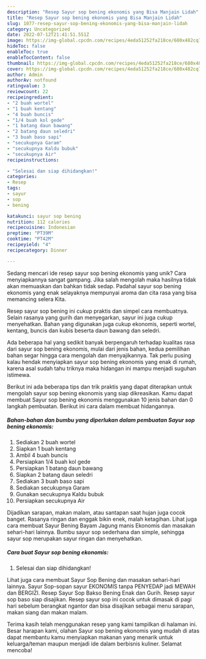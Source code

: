 ```yaml
---
description: "Resep Sayur sop bening ekonomis yang Bisa Manjain Lidah"
title: "Resep Sayur sop bening ekonomis yang Bisa Manjain Lidah"
slug: 1077-resep-sayur-sop-bening-ekonomis-yang-bisa-manjain-lidah
category: Uncategorized
date: 2022-07-12T21:41:51.551Z
image: https://img-global.cpcdn.com/recipes/4eda51252fa218ce/680x482cq70/sayur-sop-bening-ekonomis-foto-resep-utama.jpg
hideToc: false
enableToc: true
enableTocContent: false
thumbnail: https://img-global.cpcdn.com/recipes/4eda51252fa218ce/680x482cq70/sayur-sop-bening-ekonomis-foto-resep-utama.jpg
cover: https://img-global.cpcdn.com/recipes/4eda51252fa218ce/680x482cq70/sayur-sop-bening-ekonomis-foto-resep-utama.jpg
author: Admin
authorAv: notfound
ratingvalue: 3
reviewcount: 22
recipeingredient:
- "2 buah wortel"
- "1 buah kentang"
- "4 buah buncis"
- "1/4 buah kol gede"
- "1 batang daun bawang"
- "2 batang daun seledri"
- "3 buah baso sapi"
- "secukupnya Garam"
- "secukupnya Kaldu bubuk"
- "secukupnya Air"
recipeinstructions:

- "Selesai dan siap dihidangkan!"
categories:
- Resep
tags:
- sayur
- sop
- bening

katakunci: sayur sop bening 
nutrition: 112 calories
recipecuisine: Indonesian
preptime: "PT39M"
cooktime: "PT42M"
recipeyield: "4"
recipecategory: Dinner

---
```





Sedang mencari ide resep sayur sop bening ekonomis yang unik? Cara menyiapkannya sangat gampang. Jika salah mengolah maka hasilnya tidak akan memuaskan dan bahkan tidak sedap. Padahal sayur sop bening ekonomis yang enak selayaknya mempunyai aroma dan cita rasa yang bisa memancing selera Kita.





Resep sayur sop bening ini cukup praktis dan simpel cara membuatnya. Selain rasanya yang gurih dan menyegarkan, sayur ini juga cukup menyehatkan. Bahan yang digunakan juga cukup ekonomis, seperti wortel, kentang, buncis dan kubis beserta daun bawang dan seledri.

Ada beberapa hal yang sedikit banyak berpengaruh terhadap kualitas rasa dari sayur sop bening ekonomis, mulai dari jenis bahan, kedua pemilihan bahan segar hingga cara mengolah dan menyajikannya. Tak perlu pusing kalau hendak menyiapkan sayur sop bening ekonomis yang enak di rumah, karena asal sudah tahu triknya maka hidangan ini mampu menjadi suguhan istimewa.






Berikut ini ada beberapa tips dan trik praktis yang dapat diterapkan untuk mengolah sayur sop bening ekonomis yang siap dikreasikan. Kamu dapat membuat Sayur sop bening ekonomis menggunakan 10 jenis bahan dan 0 langkah pembuatan. Berikut ini cara dalam membuat hidangannya.

<!--inarticleads1-->

##### Bahan-bahan dan bumbu yang diperlukan dalam pembuatan Sayur sop bening ekonomis:

1. Sediakan 2 buah wortel
1. Siapkan 1 buah kentang
1. Ambil 4 buah buncis
1. Persiapkan 1/4 buah kol gede
1. Persiapkan 1 batang daun bawang
1. Siapkan 2 batang daun seledri
1. Sediakan 3 buah baso sapi
1. Sediakan secukupnya Garam
1. Gunakan secukupnya Kaldu bubuk
1. Persiapkan secukupnya Air


Dijadikan sarapan, makan malam, atau santapan saat hujan juga cocok banget. Rasanya ringan dan enggak bikin enek, malah ketagihan. Lihat juga cara membuat Sayur Bening Bayam Jagung manis Ekonomis dan masakan sehari-hari lainnya. Bumbu sayur sop sederhana dan simple, sehingga sayur sop merupakan sayur ringan dan menyehatkan. 

<!--inarticleads2-->

##### Cara buat Sayur sop bening ekonomis:


1. Selesai dan siap dihidangkan!

Lihat juga cara membuat Sayur Sop Bening dan masakan sehari-hari lainnya. Sayur Sop-sopan sayur EKONOMIS tanpa PENYEDAP jadi MEWAH dan BERGIZI. Resep Sayur Sop Bakso Bening Enak dan Gurih. Resep sayur sop baso siap disajikan. Resep sayur sop ini cocok untuk dimasak di pagi hari sebelum berangkat ngantor dan bisa disajikan sebagai menu sarapan, makan siang dan makan malam. 

Terima kasih telah menggunakan resep yang kami tampilkan di halaman ini. Besar harapan kami, olahan Sayur sop bening ekonomis yang mudah di atas dapat membantu kamu menyiapkan makanan yang menarik untuk keluarga/teman maupun menjadi ide dalam berbisnis kuliner. Selamat mencoba!

